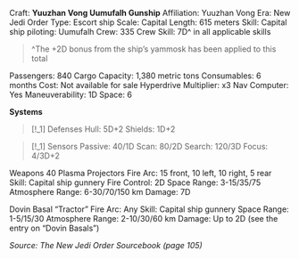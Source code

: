Craft: **Yuuzhan Vong Uumufalh Gunship**
Affiliation: Yuuzhan Vong
Era: New Jedi Order
Type: Escort ship
Scale: Capital
Length: 615 meters
Skill: Capital ship piloting: Uumufalh
Crew: 335
Crew Skill: 7D^ in all applicable skills
> ^The +2D bonus from the ship’s yammosk has been applied to this total

Passengers: 840
Cargo Capacity: 1,380 metric tons
Consumables: 6 months
Cost: Not available for sale
Hyperdrive Multiplier: x3
Nav Computer: Yes
Maneuverability: 1D
Space: 6

**Systems**
> [!_1] Defenses
> Hull: 5D+2
> Shields: 1D+2


> [!_1] Sensors
> Passive: 40/1D
> Scan: 80/2D
> Search: 120/3D
> Focus: 4/3D+2

Weapons
40 Plasma Projectors
Fire Arc: 15 front, 10 left, 10 right, 5 rear
Skill: Capital ship gunnery
Fire Control: 2D
Space Range: 3-15/35/75
Atmosphere Range: 6-30/70/150 km
Damage: 7D

Dovin Basal “Tractor”
Fire Arc: Any
Skill: Capital ship gunnery
Space Range: 1-5/15/30
Atmosphere Range: 2-10/30/60 km
Damage: Up to 2D (see the entry on “Dovin Basals”)

*Source: The New Jedi Order Sourcebook (page 105)*
